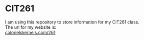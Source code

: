 # CIT261
I am using this repository to store information for my CIT261 class.<br>
The url for my website is: <br> <a href = "colonelskernels.com/261">colonelskernels.com/261</a>